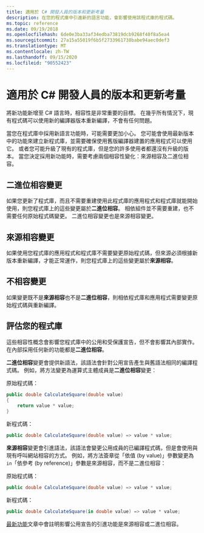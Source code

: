 ```yaml
---
title: 適用於 C# 開發人員的版本和更新考量
description: 在您的程式庫中引進新的語言功能，會影響使用該程式庫的程式碼。
ms.topic: reference
ms.date: 09/19/2018
ms.openlocfilehash: 6de0e3ba33af34edba73819dcb9268f40f8a5ea4
ms.sourcegitcommit: 27a15a55019f6b5f2733961738babe94aec0def3
ms.translationtype: MT
ms.contentlocale: zh-TW
ms.lasthandoff: 09/15/2020
ms.locfileid: "90552423"
---
```

# <a name="version-and-update-considerations-for-c-developers"></a>適用於 C# 開發人員的版本和更新考量

將新功能新增至 C# 語言時，相容性是非常重要的目標。 在幾乎所有情況下，現有程式碼可以使用新的編譯器版本重新編譯，不會有任何問題。

當您在程式庫中採用新語言功能時，可能需要更加小心。 您可能會使用最新版本中的功能來建立新程式庫，並需要確保使用舊版編譯器建置的應用程式可以使用它。 或者您可能升級了現有的程式庫，但是您的許多使用者都還沒有升級的版本。 當您決定採用新功能時，需要考慮兩個相容性變化：來源相容及二進位相容。

## <a name="binary-compatible-changes"></a>二進位相容變更

如果您更新了程式庫，而且不需要重建使用此程式庫的應用程式和程式庫就能開始使用，則您程式庫上的這些變更屬於**二進位相容**。 相依組件並不需要重建，也不需要任何原始程式碼變更。 二進位相容變更也是來源相容變更。

## <a name="source-compatible-changes"></a>來源相容變更

如果使用您程式庫的應用程式和程式庫不需要變更原始程式碼，但來源必須根據新版本重新編譯，才能正常運作，則您程式庫上的這些變更屬於**來源相容**。

## <a name="incompatible-changes"></a>不相容變更

如果變更既不是**來源相容**也不是**二進位相容**，則相依程式庫和應用程式需要變更原始程式碼與重新編譯。

## <a name="evaluate-your-library"></a>評估您的程式庫

這些相容性概念會影響您程式庫中的公用和受保護宣告，但不會影響其內部實作。 在內部採用任何新的功能都是**二進位相容**。  

**二進位相容**變更會提供新語法，該語法會針對公用宣告產生與舊語法相同的編譯程式碼。 例如，將方法變更為運算式主體成員是**二進位相容**變更：

原始程式碼：

```csharp
public double CalculateSquare(double value)
{
    return value * value;
}
```

新程式碼：

```csharp
public double CalculateSquare(double value) => value * value;
```

**來源相容**變更會引進語法，該語法會變更公用成員的已編譯程式碼，但是會使用與現有呼叫網站相容的方式。 例如，將方法簽章從「依值 (by value)」參數變更為 `in`「依參考 (by reference)」參數是來源相容，而不是二進位相容：

原始程式碼：

```csharp
public double CalculateSquare(double value) => value * value;
```

新程式碼：

```csharp
public double CalculateSquare(in double value) => value * value;
```

[最新功能](./csharp-9.md)文章中會註明影響公用宣告的引進功能是來源相容或二進位相容。
